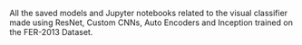 All the saved models and Jupyter notebooks related to the visual classifier made using ResNet, Custom CNNs, Auto Encoders and Inception trained on the FER-2013 Dataset.
